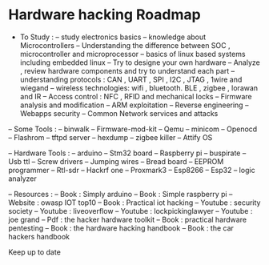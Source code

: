 # Hardware hacking Roadmap

- To Study : 
  –	study electronics basics
  –	knowledge about Microcontrollers 
  –	Understanding the difference between SOC , microcontroller and microprocessor
  –	basics of linux based systems including embedded linux 
  –	Try to designe your own hardware
  –	Analyze , review hardware components  and try to understand each part
  –	understanding protocols : CAN , UART , SPI , I2C , JTAG , 1wire and wiegand
  –	wireless technologies: wifi , bluetooth. BLE , zigbee , lorawan and IR
  –	Access control : NFC , RFID and mechanical locks
  –	Firmware analysis and modification 
  –	ARM exploitation
  –	Reverse engineering
  –	Webapps security
  –	Common Network services and attacks


–	Some Tools :
  –	binwalk
  –	Firmware-mod-kit
  –	Qemu
  –	minicom
  –	Openocd
  –	Flashrom
  –	tftpd server
  –	hexdump
  –	zigbee killer
  –	Attify OS

–	Hardware Tools :
  –	arduino
  –	Stm32 board
  –	Raspberry pi
  –	buspirate
  –	Usb ttl
  –	Screw drivers
  –	Jumping wires
  –	Bread board
  –	EEPROM programmer
  –	Rtl-sdr
  –	Hackrf one
  –	Proxmark3 
  –	Esp8266
  –	Esp32
  –	logic analyzer

–	Resources :
  –	Book : Simply arduino
  –	Book : Simple raspberry pi 
  –	Website : owasp IOT top10 
  –	Book : Practical iot hacking
  –	Youtube : security society
  –	Youtube : liveoverflow
  –	Youtube : lockpickinglawyer
  –	Youtube : joe grand
  –	Pdf : the hacker hardware toolkit
  –	Book : practical hardware pentesting
  –	Book : the hardware hacking handbook
  –	Book : the car hackers handbook


Keep up to date 
